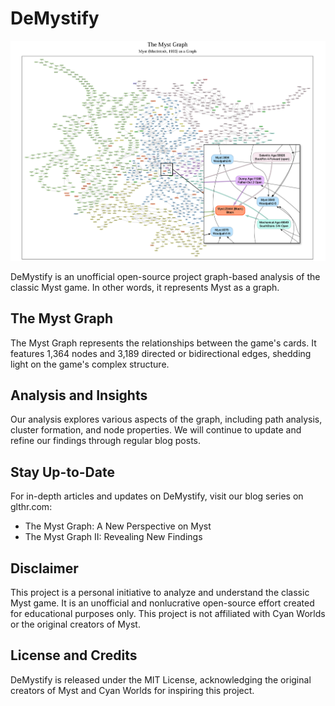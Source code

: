 # DeMystify

![](./DeMystify.png "DeMystify")

DeMystify is an unofficial open-source project graph-based analysis of the classic Myst game. In other words, it represents Myst as a graph.

## The Myst Graph

The Myst Graph represents the relationships between the game's cards. It features 1,364 nodes and 3,189 directed or bidirectional edges, shedding light on the game's complex structure.

## Analysis and Insights

Our analysis explores various aspects of the graph, including path analysis, cluster formation, and node properties. We will continue to update and refine our findings through regular blog posts.

## Stay Up-to-Date

For in-depth articles and updates on DeMystify, visit our blog series on glthr.com:

* The Myst Graph: A New Perspective on Myst
* The Myst Graph II: Revealing New Findings

## Disclaimer

This project is a personal initiative to analyze and understand the classic Myst game. It is an unofficial and nonlucrative open-source effort created for educational purposes only. This project is not affiliated with Cyan Worlds or the original creators of Myst.

## License and Credits

DeMystify is released under the MIT License, acknowledging the original creators of Myst and Cyan Worlds for inspiring this project.
